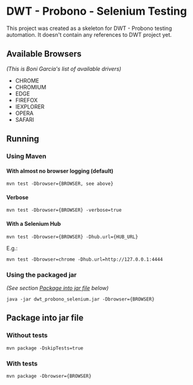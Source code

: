 # DWT - Probono - Selenium Testing
This project was created as a skeleton for DWT - Probono testing automation.
It doesn't contain any references to DWT project yet.

## Available Browsers
_(This is Boni García's list of available drivers)_
* CHROME
* CHROMIUM
* EDGE
* FIREFOX
* IEXPLORER
* OPERA
* SAFARI

## Running

### Using Maven

#### With almost no browser logging (default)
```shell
mvn test -Dbrowser={BROWSER, see above}
```

#### Verbose
```shell
mvn test -Dbrowser={BROWSER} -verbose=true
```

#### With a Selenium Hub
```shell
mvn test -Dbrowser={BROWSER} -Dhub.url={HUB_URL}
```
E.g.:
```shell
mvn test -Dbrowser=chrome -Dhub.url=http://127.0.0.1:4444
```

### Using the packaged jar
_(See section [Package into jar file](#package) below)_
```shell
java -jar dwt_probono_selenium.jar -Dbrowser={BROWSER}
```

<a id="package"></a>
## Package into jar file

### Without tests
```shell
mvn package -DskipTests=true
```

### With tests
```shell
mvn package -Dbrowser={BROWSER}
```
